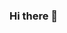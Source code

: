 ### Hi there 👋

<!--
**ShunyaCodes/ShunyaCodes** is a ✨ _special_ ✨ repository because its `README.md` (this file) appears on your GitHub profile.

![My GitHub stats](https://github-readme-stats.vercel.app/api?username=ShunyaCodes&show_icons=true)
